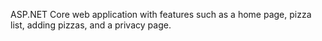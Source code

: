 ASP.NET Core web application with features such as a home page, pizza list, adding pizzas, and a privacy page.
